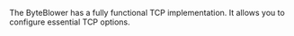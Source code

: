 The ByteBlower has a fully functional TCP implementation. It allows you to
configure essential TCP options.
